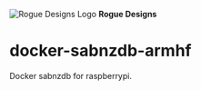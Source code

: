![Rogue Designs Logo](https://storage.googleapis.com/stiles-images/RogueLogo-256x158.png)
**Rogue Designs**

# docker-sabnzdb-armhf
Docker sabnzdb for raspberrypi. 
